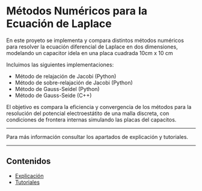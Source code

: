 # Métodos Numéricos para la Ecuación de Laplace

En este proyeto se implementa y compara distintos métodos numéricos para resolver la ecuación diferencial de Laplace en dos dimensiones, modelando un capacitor idela en una placa cuadrada 10cm x 10 cm

Incluimos las siguientes implementaciones:
- Método de relajación de Jacobi (Python)
- Método de sobre-relajación de Jacobi (Python)
- Método de Gauss-Seidel (Python)
- Método de Gauss-Seide (C++)

El objetivo es compara la eficiencia y convergencia de los métodos para la resolución del potencial electroestátito de una malla discreta, con condiciones de frontera internas simulando las placas del capacitos.

---

Para más información consultar los apartados de explicación y tutoriales.

---

## Contenidos 

- [Explicación](explanation.md)
- [Tutoriales](tutorials.md)

